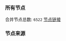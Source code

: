 ### 所有节点
合并节点总数: `6522`
[节点链接](https://github.com/rzhy1/33/raw/master/sub/sub_merge_base64.txt)

### 节点来源
